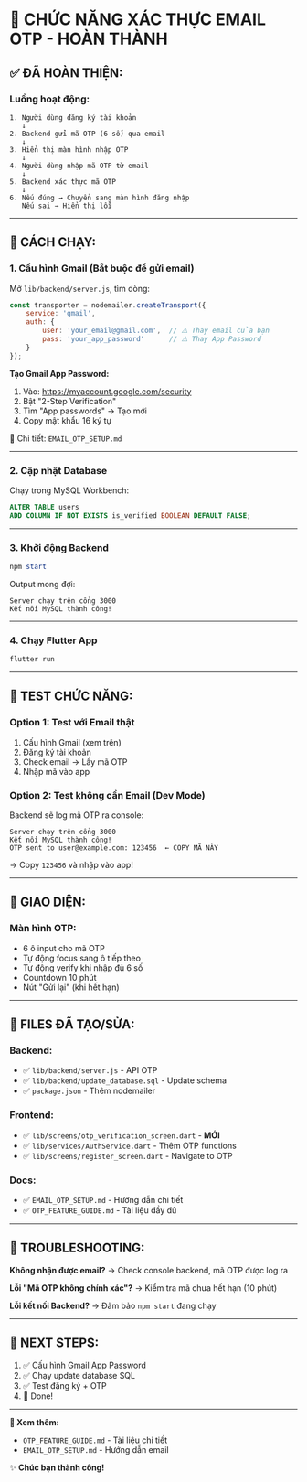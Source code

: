 # 🎉 CHỨC NĂNG XÁC THỰC EMAIL OTP - HOÀN THÀNH

## ✅ ĐÃ HOÀN THIỆN:

### **Luồng hoạt động:**
```
1. Người dùng đăng ký tài khoản
   ↓
2. Backend gửi mã OTP (6 số) qua email
   ↓
3. Hiển thị màn hình nhập OTP
   ↓
4. Người dùng nhập mã OTP từ email
   ↓
5. Backend xác thực mã OTP
   ↓
6. Nếu đúng → Chuyển sang màn hình đăng nhập
   Nếu sai → Hiển thị lỗi
```

---

## 🚀 CÁCH CHẠY:

### **1. Cấu hình Gmail (Bắt buộc để gửi email)**

Mở `lib/backend/server.js`, tìm dòng:

```javascript
const transporter = nodemailer.createTransport({
    service: 'gmail',
    auth: {
        user: 'your_email@gmail.com',  // ⚠️ Thay email của bạn
        pass: 'your_app_password'      // ⚠️ Thay App Password
    }
});
```

**Tạo Gmail App Password:**
1. Vào: https://myaccount.google.com/security
2. Bật "2-Step Verification"
3. Tìm "App passwords" → Tạo mới
4. Copy mật khẩu 16 ký tự

📖 Chi tiết: `EMAIL_OTP_SETUP.md`

---

### **2. Cập nhật Database**

Chạy trong MySQL Workbench:

```sql
ALTER TABLE users 
ADD COLUMN IF NOT EXISTS is_verified BOOLEAN DEFAULT FALSE;
```

---

### **3. Khởi động Backend**

```powershell
npm start
```

Output mong đợi:
```
Server chạy trên cổng 3000
Kết nối MySQL thành công!
```

---

### **4. Chạy Flutter App**

```powershell
flutter run
```

---

## 🧪 TEST CHỨC NĂNG:

### **Option 1: Test với Email thật**
1. Cấu hình Gmail (xem trên)
2. Đăng ký tài khoản
3. Check email → Lấy mã OTP
4. Nhập mã vào app

### **Option 2: Test không cần Email (Dev Mode)**

Backend sẽ log mã OTP ra console:

```
Server chạy trên cổng 3000
Kết nối MySQL thành công!
OTP sent to user@example.com: 123456  ← COPY MÃ NÀY
```

→ Copy `123456` và nhập vào app!

---

## 📱 GIAO DIỆN:

### **Màn hình OTP:**
- 6 ô input cho mã OTP
- Tự động focus sang ô tiếp theo
- Tự động verify khi nhập đủ 6 số
- Countdown 10 phút
- Nút "Gửi lại" (khi hết hạn)

---

## 🔧 FILES ĐÃ TẠO/SỬA:

### Backend:
- ✅ `lib/backend/server.js` - API OTP
- ✅ `lib/backend/update_database.sql` - Update schema
- ✅ `package.json` - Thêm nodemailer

### Frontend:
- ✅ `lib/screens/otp_verification_screen.dart` - **MỚI**
- ✅ `lib/services/AuthService.dart` - Thêm OTP functions
- ✅ `lib/screens/register_screen.dart` - Navigate to OTP

### Docs:
- ✅ `EMAIL_OTP_SETUP.md` - Hướng dẫn chi tiết
- ✅ `OTP_FEATURE_GUIDE.md` - Tài liệu đầy đủ

---

## 🐛 TROUBLESHOOTING:

**Không nhận được email?**
→ Check console backend, mã OTP được log ra

**Lỗi "Mã OTP không chính xác"?**
→ Kiểm tra mã chưa hết hạn (10 phút)

**Lỗi kết nối Backend?**
→ Đảm bảo `npm start` đang chạy

---

## 🎯 NEXT STEPS:

1. ✅ Cấu hình Gmail App Password
2. ✅ Chạy update database SQL
3. ✅ Test đăng ký + OTP
4. 🎉 Done!

---

**📖 Xem thêm:**
- `OTP_FEATURE_GUIDE.md` - Tài liệu chi tiết
- `EMAIL_OTP_SETUP.md` - Hướng dẫn email

✨ **Chúc bạn thành công!**
